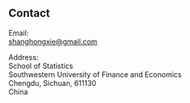 ## Contact

Email: <br>
shanghongxie@gmail.com <br>

Address: <br>
School of Statistics <br>
           Southwestern University of Finance and Economics <br>
	   Chengdu, Sichuan, 611130 <br>
	   China 
